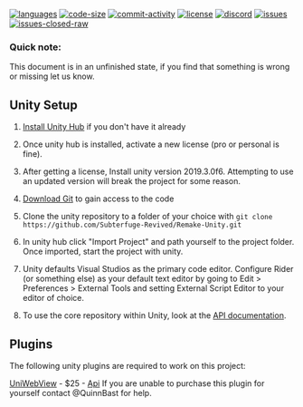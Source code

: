 [![languages](https://img.shields.io/github/languages/top/Subterfuge-Revived/Remake-Unity)]()
[![code-size](https://img.shields.io/github/languages/code-size/Subterfuge-Revived/Remake-Unity)]()
[![commit-activity](https://img.shields.io/github/commit-activity/y/Subterfuge-Revived/Remake-Unity)](https://github.com/Subterfuge-Revived/Remake-Unity/pulse/yearly)
[![license](https://img.shields.io/github/license/Subterfuge-Revived/Remake-Unity)](LICENSE)
[![discord](https://img.shields.io/discord/617149385196961792)](https://discord.gg/GNk7Xw4)
[![issues](https://img.shields.io/github/issues/Subterfuge-Revived/Remake-Unity)](https://github.com/Subterfuge-Revived/Remake-Unity/issues?q=is%3Aopen)
[![issues-closed-raw](https://img.shields.io/github/issues-closed/Subterfuge-Revived/Remake-Unity)](https://github.com/Subterfuge-Revived/Remake-Unity/issues?q=is%3Aclosed+)
### Quick note:

This document is in an unfinished state, if you find that something is wrong or missing let us know.

## Unity Setup

1. [Install Unity Hub](https://unity3d.com/get-unity/download) if you don't have it already

2. Once unity hub is installed, activate a new license (pro or personal is fine).

3. After getting a license, Install unity version 2019.3.0f6. Attempting to use an updated version will break the project for some reason.

4. [Download Git](https://git-scm.com/downloads) to gain access to the code

5. Clone the unity repository to a folder of your choice with `git clone https://github.com/Subterfuge-Revived/Remake-Unity.git`

6. In unity hub click "Import Project" and path yourself to the project folder. Once imported, start the project with unity.

7. Unity defaults Visual Studios as the primary code editor. Configure Rider (or something else) as your default text editor by going to Edit > Preferences > External Tools and setting External Script Editor to your editor of choice.

8. To use the core repository within Unity, look at the [API documentation](https://subterfuge-revived.github.io/Remake-Core/index.html). 

## Plugins

The following unity plugins are required to work on this project:

[UniWebView](https://docs.uniwebview.com/) - $25 - [Api](https://docs.uniwebview.com/api/)
If you are unable to purchase this plugin for yourself contact @QuinnBast for help.